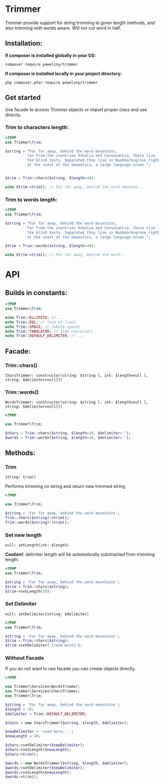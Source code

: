 # Trimmer

Trimmer provide support for string trimming to given length methods,
and also trimming with words aware. Will not cut word in half.

## Installation:

**If composer is installed globally in your OS:**
```
composer require pawelzny/trimmer
```

**If composer is installed locally in your project directory:**
```
php composer.phar require pawelzny/trimmer
```

## Get started

Use facade to access Trimmer objects or import proper class and use directly.


### Trim to characters length:

```php
<?PHP
use Trimmer\Trim;

$string = "Far far away, behind the word mountains,
          far from the countries Vokalia and Consonantia, there live
          the blind texts. Separated they live in Bookmarksgrove right
          at the coast of the Semantics, a large language ocean.";


$trim = Trim::chars($string, $length=40);

echo $trim->trim(); // Far far away, behind the word mountai...
```


### Trim to words length:

```php
<?PHP
use Trimmer\Trim;

$string = "Far far away, behind the word mountains,
          far from the countries Vokalia and Consonantia, there live
          the blind texts. Separated they live in Bookmarksgrove right
          at the coast of the Semantics, a large language ocean.";

$trim = Trim::words($string, $length=40);

echo $trim->trim(); // Far far away, behind the word...
```

# API

## Builds in constants:

```php
<?PHP
use Trimmer\Trim;

echo Trim::ELLIPSIS; // ...
echo Trim::EOL; // [end of line]
echo Trim::SPACE; // [white space]
echo Trim::TABULATOR; // [tab character]
echo Trim::DEFAULT_DELIMITER; // ...
```

## Facade:

### Trim::chars()

`CharsTrimmer: constructor(string: $string [, int: $length=null [, string: $delimiter=null]])`

### Trim::words()

`WordsTrimmer: constructor(string: $string [, int: $length=null [, string: $delimiter=null]])`

```php
<?PHP

use Trimmer\Trim;

$chars = Trim::chars($string, $length=30, $delimiter='');
$words = Trim::words($string, $length=30, $delimiter='');
```

## Methods:

### Trim
`string: trim()`

Performs trimming on string and return new trimmed string

```php
<?PHP

use Trimmer\Trim;

$string = 'Far far away, behind the word mountains';
Trim::chars($string)->trim();
Trim::words($string)->trim();
```

### Set new length
`null: setLength(int: $length)`

**Caution!**: delimiter length will be automatically substracted from trimming length.

```php
<?PHP
use Trimmer\Trim;

$string = 'Far far away, behind the word mountains';
$trim = Trim::chars($string);
$trim->setLength(30);
```

### Set Delimiter
`null: setDelimiter(string: $delimiter)`

```php
<?PHP
use Trimmer\Trim;

$string = 'Far far away, behind the word mountains';
$trim = Trim::chars($string);
$trim->setDelimiter('[read more]');
```

### Without Facade

If you do not want to use facade you can create objects directly.

```php
<?PHP

use Trimmer\Services\WordsTrimmer;
use Trimmer\Services\CharsTrimmer;
use Trimmer\Trim;

$string = 'Far far away, behind the word mountains';
$length = 30;
$delimiter = Trim::DEFAULT_DELIMITER;

$chars = new CharsTrimmer($string, $length, $delimiter);

$newDelimiter = 'read more...';
$newLength = 40;

$chars->setDelimiter($newDelimiter);
$chars->setLength($newLength);
$chars->trim();

$words = new WordsTrimmer($string, $length, $delimiter);
$words->setDelimiter($newDelimiter);
$words->setLength($newLength);
$words->trim();
```
